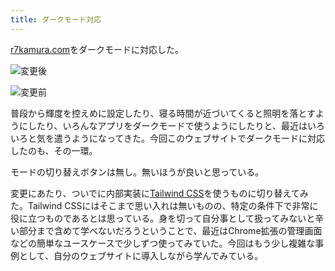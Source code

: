 ```yaml
---
title: ダークモード対応
---
```

[r7kamura.com](https://r7kamura.com/)をダークモードに対応した。

![](https://lh6.googleusercontent.com/3IySAeln1vKtPMvdFf4onIfN4Nu4bf4VjKF3vNYZ625snr4fLS1KHhJtpuwIs_whBzgkKhHLTXMWpP8rL0AIpOmPytczsmMM8W-cCfC29PKnmbLVRIXCCTn-jhLq0YcoTAWgV2zEfuAzV7V5kEzVysFXpVGJ_XbblGJ_FfcXYKE78y_YiHtS0OE_ "変更後")

![](https://lh4.googleusercontent.com/85VhUxHYuMAW_jvxzTTwZ32SFcRFfF-z961tJUGjWprVAaJNBcSjdMcT1PDfNLLV4q84xg63MojJzcIVURgMu4AKYjkeoY6h2bxWEctuiyR7Y4sNYTQln74M-iMJEZ_zQjOAKYvt3q23TYytZLVkeF60cXOxu1aSBZTyTDtqag35g1QmTVR_ZlvZ "変更前")

普段から輝度を控えめに設定したり、寝る時間が近づいてくると照明を落とすようにしたり、いろんなアプリをダークモードで使うようにしたりと、最近はいろいろと気を遣うようになってきた。今回このウェブサイトでダークモードに対応したのも、その一環。

モードの切り替えボタンは無し。無いほうが良いと思っている。

変更にあたり、ついでに内部実装に[Tailwind CSS](https://tailwindcss.com/)を使うものに切り替えてみた。Tailwind CSSにはそこまで思い入れは無いものの、特定の条件下で非常に役に立つものであるとは思っている。身を切って自分事として扱ってみないと辛い部分まで含めて学べないだろうということで、最近はChrome拡張の管理画面などの簡単なユースケースで少しずつ使ってみていた。今回はもう少し複雑な事例として、自分のウェブサイトに導入しながら学んでみている。

